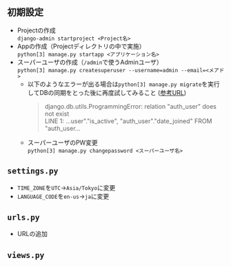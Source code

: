 ## 初期設定
- Projectの作成  
  `django-admin startproject <Project名>`
- Appの作成（Projectディレクトリの中で実施）  
  `python[3] manage.py startapp <アプリケーション名>`
- スーパーユーザの作成（`/admin`で使うAdminユーザ）  
  `python[3] manage.py createsuperuser --username=admin --email=<メアド>`
  - 以下のようなエラーが出る場合は`python[3] manage.py migrate`を実行してDBの同期をとった後に再度試してみること ([参考URL](https://genchan.net/it/programming/python/django/11480/))
    > django.db.utils.ProgrammingError: relation "auth_user" does not exist  
    > LINE 1: ...user"."is_active", "auth_user"."date_joined" FROM "auth_user...
  - スーパーユーザのPW変更  
    `python[3] manage.py changepassword <スーパーユーザ名>`

## `settings.py`
- `TIME_ZONE`を`UTC`→`Asia/Tokyo`に変更
- `LANGUAGE_CODE`を`en-us`→`ja`に変更

## `urls.py`
- URLの追加

## `views.py`
